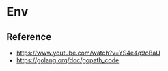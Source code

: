 # Env


## Reference
- https://www.youtube.com/watch?v=YS4e4q9oBaU
- https://golang.org/doc/gopath_code
